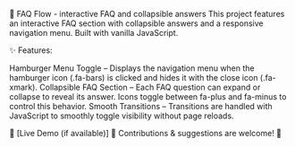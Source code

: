 🚀 FAQ Flow - interactive FAQ and collapsible answers
This project features an interactive FAQ section with collapsible answers and a responsive navigation menu. Built with vanilla JavaScript.

✨ Features:

Hamburger Menu Toggle – Displays the navigation menu when the hamburger icon (.fa-bars) is clicked and hides it with the close icon (.fa-xmark).
Collapsible FAQ Section – Each FAQ question can expand or collapse to reveal its answer. Icons toggle between fa-plus and fa-minus to control this behavior.
Smooth Transitions – Transitions are handled with JavaScript to smoothly toggle visibility without page reloads.

🔗 [Live Demo (if available)]
📌 Contributions & suggestions are welcome! 🚀
